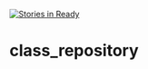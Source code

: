 [![Stories in Ready](https://badge.waffle.io/dunnjoe/class_repository.png?label=ready&title=Ready)](https://waffle.io/dunnjoe/class_repository)
# class_repository
